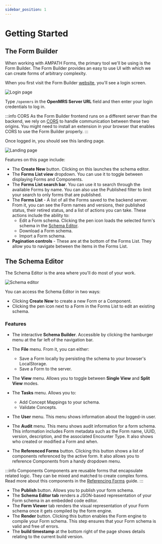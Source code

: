 ```yaml
---
sidebar_position: 1
---
```


# Getting Started

## The Form Builder

When working with AMPATH Forms, the primary tool we'll be using is the Form Builder. The Form Builder provides an easy to use UI with which we can create forms of arbitrary complexity.

When you first visit the Form Builder [website](https://openmrs-spa.org/formbuilder/#/login), you'll see a login screen.

![Login page](/img/login.png)

Type `/openmrs` in the **OpenMRS Server URL** field and then enter your login credentials to log in.

:::info CORS
As the Form Builder frontend runs on a different server than the backend, we rely on [CORS](https://geekflare.com/cors-basics/) to handle communication between these two origins. You might need to install an extension in your browser that enables CORS to use the Form Builder properly.
:::

Once logged in, you should see this landing page.

![Landing page](/img/forms-list.png)

Features on this page include:

- The **Create New** button. Clicking on this launches the schema editor.
- The **Forms List view** dropdown. You can use it to toggle between displaying Forms and Components.
- The **Forms List search bar**. You can use it to search through the available Forms by name. You can also use the Published filter to limit your search to only forms that are published.
- The **Forms List** - A list of all the Forms saved to the backend server. From it, you can see the Form names and versions, their published status, their retired status, and a list of actions you can take. These actions include the ability to:
  - Edit a Form schema. Clicking the pen icon loads the selected form's schema in the [Schema Editor](#using-the-schema-editor).
  - Download a Form schema.
  - Import a Form schema.
- **Pagination controls** - These are at the bottom of the Forms List. They allow you to navigate between the items in the Forms List.

## The Schema Editor

The Schema Editor is the area where you'll do most of your work.

![Schema editor](/img/schema-editor.png)

You can access the Schema Editor in two ways:

- Clicking **Create New** to create a new Form or a Component.
- Clicking the pen icon next to a Form in the Forms List to edit an existing schema.

### Features

- The interactive **Schema Builder**. Accessible by clicking the hamburger menu at the far left of the navigation bar.
- The **File** menu. From it, you can either:

  - Save a Form locally by persisting the schema to your browser's LocalStorage.
  - Save a Form to the server.

- The **View** menu. Allows you to toggle between **Single View** and **Split View** modes.
- The **Tasks** menu. Allows you to:

  - Add Concept Mappings to your schema.
  - Validate Concepts.

- The **User** menu. This menu shows information about the logged-in user.
- The **Audit** menu. This menu shows audit information for a form schema. This information includes Form metadata such as the Form name, UUID, version, description, and the associated Encounter Type. It also shows who created or modified a Form and when.
- The **Referenced Forms** button. Clicking this button shows a list of components referenced by the active form. It also allows you to reference Components from a handy dropdown menu.

:::info Components
Components are reusable forms that encapsulate related logic. They can be mixed and matched to create complex forms. Read more about this components in the [Referencing Forms](/platform/referencing-forms) guide.
:::

- The **Publish** button. Allows you to publish your form schema.
- The **Schema Editor tab** renders a JSON-based representation of your Form schema in an embedded code editor.
- The **Form Viewer** tab renders the visual representation of your Form schema once it gets compiled by the form engine.
- The **Render** button. Clicking this button enables the Form engine to compile your Form schema. This step ensures that your Form schema is valid and free of errors.
- The **build timestamp** at the bottom right of the page shows details relating to the current build version.
